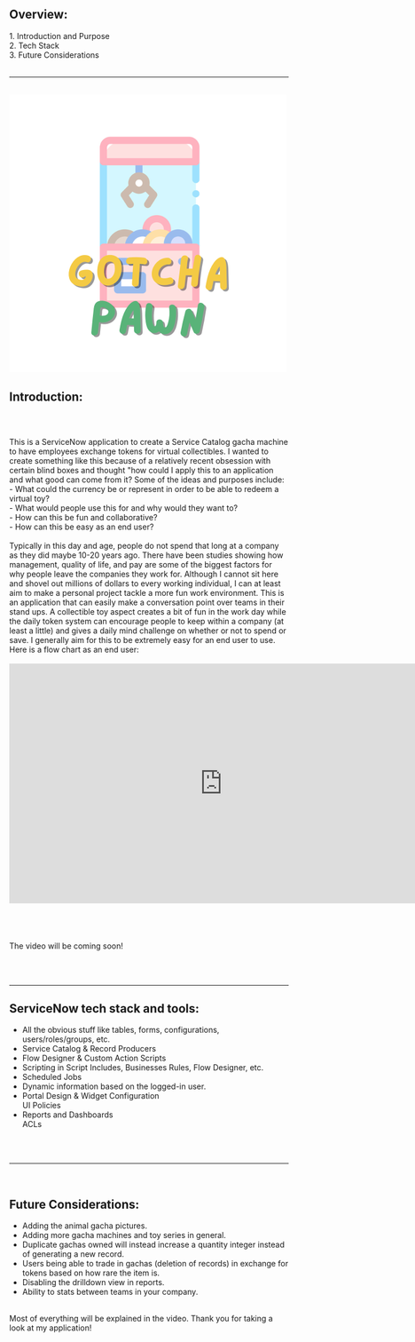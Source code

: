 <h2><strong>Overview:</strong></h2>
1. Introduction and Purpose<br>
2. Tech Stack<br>
3. Future Considerations<br>
<br><hr><br>
<img src="/Gotcha Pawn/GOTCHA PAWN.png"></img>
<br>
<h2><strong>Introduction:</strong></h2>
<h3><br></h3>
This is a ServiceNow application to create a Service Catalog gacha machine to have employees exchange tokens for virtual collectibles. I wanted to create something like this because of a relatively recent obsession with certain blind boxes and thought "how could I apply this to an application and what good can come from it? Some of the ideas and purposes include:<br>
- What could the currency be or represent in order to be able to redeem a virtual toy?<br>
- What would people use this for and why would they want to?<br>
- How can this be fun and collaborative?<br>
- How can this be easy as an end user?<br><br>
Typically in this day and age, people do not spend that long at a company as they did maybe 10-20 years ago. There have been studies showing how management, quality of life, and pay are some of the biggest factors for why people leave the companies they work for. Although I cannot sit here and shovel out millions of dollars to every working individual, I can at least aim to make a personal project tackle a more fun work environment. This is an application that can easily make a conversation point over teams in their stand ups. A collectible toy aspect creates a bit of fun in the work day while the daily token system can encourage people to keep within a company (at least a little) and gives a daily mind challenge on whether or not to spend or save. I generally aim for this to be extremely easy for an end user to use. Here is a flow chart as an end user:<br><br>

<iframe width="768" height="432" src="https://miro.com/app/live-embed/uXjVLpNe17c=/?moveToViewport=-720,-225,2255,1080&embedId=155059377638" frameborder="0" scrolling="no" allow="fullscreen; clipboard-read; clipboard-write" allowfullscreen></iframe>

<br><br><br>
The video will be coming soon!
<!-- Watch the video of how this works and the inner machinations below:<br>
<iframe width="420" height="315" src="https://www.youtube.com/watch?v=Zu1wVZ6OX3Y"></iframe><br> -->
<br><br><hr>
<h2><strong>ServiceNow tech stack and tools:</strong></h2>
<ul>
<li>All the obvious stuff like tables, forms, configurations, users/roles/groups, etc.</li>
<li>Service Catalog & Record Producers</li>
<li>Flow Designer & Custom Action Scripts</li>
<li>Scripting in Script Includes, Businesses Rules, Flow Designer, etc.</li>
<li>Scheduled Jobs</li>
<li>Dynamic information based on the logged-in user.</li>
<li>Portal Design & Widget Configuration</li>
</li>UI Policies</li>
<li>Reports and Dashboards</li>
</li>ACLs</li>
</ul>
<br><br><hr><br>

<h2><strong>Future Considerations:</strong></h2>
<ul>
<li>Adding the animal gacha pictures.</li>
<li>Adding more gacha machines and toy series in general.</li>
<li>Duplicate gachas owned will instead increase a quantity integer instead of generating a new record.</li>
<li>Users being able to trade in gachas (deletion of records) in exchange for tokens based on how rare the item is.</li>
<li>Disabling the drilldown view in reports.</li>
<li>Ability to stats between teams in your company.</li>
</ul>
<br>
Most of everything will be explained in the video. Thank you for taking a look at my application!